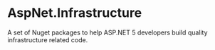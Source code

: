 # AspNet.Infrastructure
A set of Nuget packages to help ASP.NET 5 developers build quality infrastructure related code.
